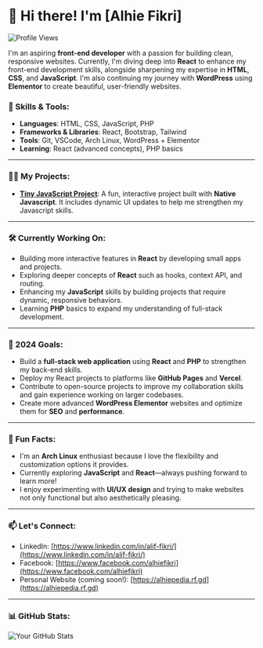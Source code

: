 # 👋 Hi there! I'm [Alhie Fikri]

![Profile Views](https://komarev.com/ghpvc/?username=alhiefikri&color=blueviolet)

I'm an aspiring **front-end developer** with a passion for building clean, responsive websites. Currently, I'm diving deep into **React** to enhance my front-end development skills, alongside sharpening my expertise in **HTML**, **CSS**, and **JavaScript**. I'm also continuing my journey with **WordPress** using **Elementor** to create beautiful, user-friendly websites.

### 🚀 Skills & Tools:
- **Languages**: HTML, CSS, JavaScript, PHP
- **Frameworks & Libraries**: React, Bootstrap, Tailwind
- **Tools**: Git, VSCode, Arch Linux, WordPress + Elementor
- **Learning**: React (advanced concepts), PHP basics

---

### 👨‍💻 My Projects:
- [**Tiny JavaScript Project**](https://alhiefikri.github.io/javascript-project/): A fun, interactive project built with **Native Javascript**. It includes dynamic UI updates to help me strengthen my Javascript skills.

---

### 🛠️ Currently Working On:
- Building more interactive features in **React** by developing small apps and projects.
- Exploring deeper concepts of **React** such as hooks, context API, and routing.
- Enhancing my **JavaScript** skills by building projects that require dynamic, responsive behaviors.
- Learning **PHP** basics to expand my understanding of full-stack development.

---

### 🎯 2024 Goals:
- Build a **full-stack web application** using **React** and **PHP** to strengthen my back-end skills.
- Deploy my React projects to platforms like **GitHub Pages** and **Vercel**.
- Contribute to open-source projects to improve my collaboration skills and gain experience working on larger codebases.
- Create more advanced **WordPress Elementor** websites and optimize them for **SEO** and **performance**.

---

### 🌱 Fun Facts:
- I'm an **Arch Linux** enthusiast because I love the flexibility and customization options it provides.
- Currently exploring **JavaScript** and **React**—always pushing forward to learn more!
- I enjoy experimenting with **UI/UX design** and trying to make websites not only functional but also aesthetically pleasing.

---

### 📫 Let's Connect:
- LinkedIn: [https://www.linkedin.com/in/alif-fikri/](https://www.linkedin.com/in/alif-fikri/)
- Facebook: [https://www.facebook.com/alhiefikri](https://www.facebook.com/alhiefikri)
- Personal Website (coming soon!): [https://alhiepedia.rf.gd](https://alhiepedia.rf.gd)

---

### 📊 GitHub Stats:

![Your GitHub Stats](https://github-readme-stats.vercel.app/api?username=alhiefikri&show_icons=true&theme=radical)

